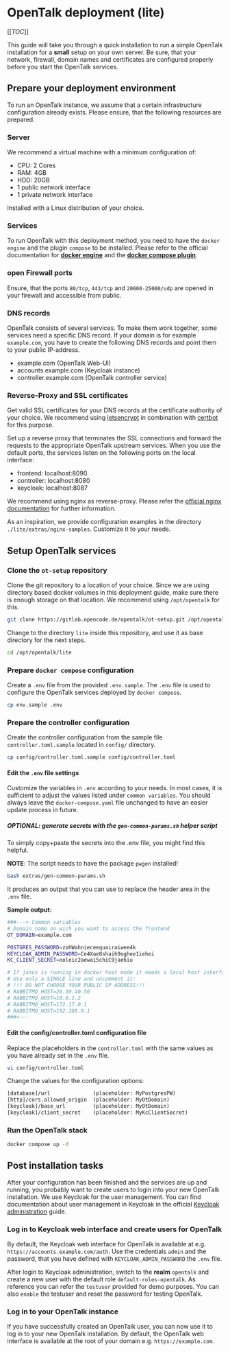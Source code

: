 # OpenTalk deployment (lite)

[[_TOC_]]

This guide will take you through a quick installation to run a simple OpenTalk installation for a **small** setup on your own server. Be sure, that your network, firewall, domain names and certificates are configured properly before you start the OpenTalk services.

## Prepare your deployment environment

To run an OpenTalk instance, we assume that a certain infrastructure configuration already exists.
Please ensure, that the following resources are prepared.

### Server

We recommend a virtual machine with a minimum configuration of:

- CPU: 2 Cores
- RAM: 4GB
- HDD: 20GB
- 1 public network interface
- 1 private network interface

Installed with a Linux distribution of your choice.

### Services

To run OpenTalk with this deployment method, you need to have the `docker engine` and the plugin `compose` to be installed.
Please refer to the official documentation for **[docker engine](https://docs.docker.com/engine/install)** and the **[docker compose plugin](https://docs.docker.com/compose/install/linux)**.

### open Firewall ports

Ensure, that the ports `80/tcp`, `443/tcp` and `20000-25000/udp` are opened in your firewall and accessible from public.

### DNS records

OpenTalk consists of several services. To make them work together, some services need a specific DNS record.
If your domain is for example `example.com`, you have to create the following DNS records and point them to your public IP-address.

- example.com (OpenTalk Web-UI)
- accounts.example.com (Keycloak instance)
- controller.example.com (OpenTalk controller service)

### Reverse-Proxy and SSL certificates

Get valid SSL certificates for your DNS records at the certificate authority of your choice. We recommend using [letsencrypt](https://letsencrypt.org/) in combination with [certbot](https://certbot.eff.org/) for this purpose.

Set up a reverse proxy that terminates the SSL connections and forward the requests to the appropriate OpenTalk upstream services.
When you use the default ports, the services listen on the following ports on the local interface:

- frontend:    localhost:8090
- controller:  localhost:8080
- keycloak:    localhost:8087

We recommend using nginx as reverse-proxy. Please refer the [official nginx documentation](https://docs.nginx.com/nginx/admin-guide/web-server/reverse-proxy/) for further information.

As an inspiration, we provide configuration examples in the directory `./lite/extras/nginx-samples`. Customize it to your needs.

## Setup OpenTalk services

### Clone the `ot-setup` repository

Clone the git repository to a location of your choice. Since we are using directory based docker volumes in this deployment guide, make sure there is enough storage on that location. We recommend using `/opt/opentalk` for this.

```bash
git clone https://gitlab.opencode.de/opentalk/ot-setup.git /opt/opentalk
```

Change to the directory `lite` inside this repository, and use it as base directory for the next steps.

```bash
cd /opt/opentalk/lite
```

### Prepare `docker compose` configuration

Create a `.env` file from the provided `.env.sample`. The `.env` file is used to configure the OpenTalk services deployed by `docker compose`.

```bash
cp env.sample .env
```

### Prepare the controller configuration

Create the controller configuration from the sample file `controller.toml.sample` located in `config/` directory.

```bash
cp config/controller.toml.sample config/controller.toml
```

#### Edit the `.env` file settings

Customize the variables in `.env` according to your needs. In most cases, it is sufficient to adjust the values listed under `common variables`. You should always leave the `docker-compose.yaml` file unchanged to have an easier update process in future.

##### OPTIONAL: generate secrets with the `gen-common-params.sh` helper script

To simply copy+paste the secrets into the .env file, you might find this helpful.

**NOTE**: The script needs to have the package `pwgen` installed!

```bash
bash extras/gen-common-params.sh
```

It produces an output that you can use to replace the header area in the `.env` file.

**Sample output:**

```bash
###---> Common variables
# Domain name on wich you want to access the frontend
OT_DOMAIN=example.com

POSTGRES_PASSWORD=zohWahnieceequairaiwee4k
KEYCLOAK_ADMIN_PASSWORD=Ce4Xae8shaih9oghee1iehei
KC_CLIENT_SECRET=ooleic2aewai5chiC9jae6iu 

# If janus is running in docker host mode it needs a local host interface for rabbitmq to connect.
# Use only a SINGLE line and uncomment it:
# !!! DO NOT CHOOSE YOUR PUBLIC IP ADDRESS!!!
# RABBITMQ_HOST=20.30.40.50
# RABBITMQ_HOST=10.0.1.2
# RABBITMQ_HOST=172.17.0.1
# RABBITMQ_HOST=192.168.0.1
###<---
```

#### Edit the config/controller.toml configuration file

Replace the placeholders in the `controller.toml` with the same values as you have already set in the `.env` file.

```bash
vi config/controller.toml
```

Change the values for the configuration options:

```txt
[database]/url              (placeholder: MyPostgresPW)
[http]/cors.allowed_origin  (placeholder: MyOtDomain)
[keycloak]/base_url         (placeholder: MyOtDomain)
[keycloak]/client_secret    (placeholder: MyKcClientSecret)
```

### Run the OpenTalk stack

```bash
docker compose up -d
```

## Post installation tasks

After your configuration has been finished and the services are up and running, you probably want to create users to login into your new OpenTalk installation. We use Keycloak for the user management. You can find documentation about user management in Keycloak in the official [Keycloak administration](https://www.keycloak.org/docs/latest/server_admin/#assembly-managing-users_server_administration_guide) guide.

### Log in to Keycloak web interface and create users for OpenTalk

By default, the Keycloak web interface for OpenTalk is available at e.g. `https://accounts.example.com/auth`.
Use the credentials `admin` and the password, that you have defined with `KEYCLOAK_ADMIN_PASSWORD` the `.env` file.

After login to Keycloak administration, switch to the **realm** `opentalk` and create a new user with the default role `default-roles-opentalk`. As reference you can refer the `testuser` provided for demo purposes. You can also `enable` the testuser and reset the password for testing OpenTalk.

### Log in to your OpenTalk instance

If you have successfully created an OpenTalk user, you can now use it to log in to your new OpenTalk installation.
By default, the OpenTalk web interface is available at the root of your domain e.g. `https://example.com`.

